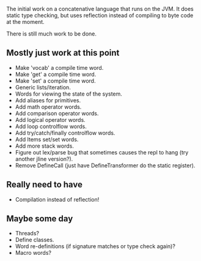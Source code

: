 The initial work on a concatenative language that runs on the JVM.  It does static type checking, but uses reflection instead of compiling to byte code at the moment.

There is still much work to be done.

Mostly just work at this point
------------------------------

* Make 'vocab' a compile time word.
* Make 'get' a compile time word.
* Make 'set' a compile time word.
* Generic lists/iteration.
* Words for viewing the state of the system.
* Add aliases for primitives.
* Add math operator words.
* Add comparison operator words.
* Add logical operator words.
* Add loop controlflow words.
* Add try/catch/finally controlflow words.
* Add Items set/set words.
* Add more stack words.
* Figure out lex/parse bug that sometimes causes the repl to hang (try another jline version?).
* Remove DefineCall (just have DefineTransformer do the static register).

Really need to have
-------------------
* Compilation instead of reflection!

Maybe some day
--------------

* Threads?
* Define classes.
* Word re-definitions (if signature matches or type check again)?
* Macro words?